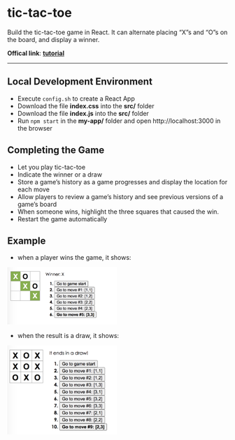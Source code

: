 # tic-tac-toe
Build the tic-tac-toe game in React. It can alternate placing “X”s and “O”s on the board, and display a winner.

**Offical link**: [**tutorial**](https://reactjs.org/tutorial/tutorial.html#completing-the-game)

***
## Local Development Environment 
- Execute `config.sh` to create a React App
- Download the file **index.css** into the **src/** folder
- Download the file **index.js** into the **src/** folder
- Run `npm start` in the **my-app/** folder and open http://localhost:3000 in the browser


## Completing the Game
- Let you play tic-tac-toe
- Indicate the winner or a draw
- Store a game’s history as a game progresses and display the location for each move
- Allow players to review a game’s history and see previous versions of a game’s board
- When someone wins, highlight the three squares that caused the win.
- Restart the game automatically


## Example
- when a player wins the game, it shows:
<img src='winner.png' width='250'/>

- when the result is a draw, it shows:
<img src='draw.png' width='250'/>
